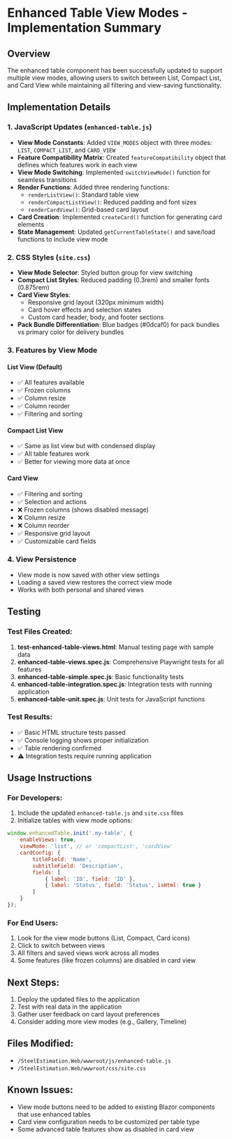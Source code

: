 # Enhanced Table View Modes - Implementation Summary

## Overview
The enhanced table component has been successfully updated to support multiple view modes, allowing users to switch between List, Compact List, and Card View while maintaining all filtering and view-saving functionality.

## Implementation Details

### 1. JavaScript Updates (`enhanced-table.js`)
- **View Mode Constants**: Added `VIEW_MODES` object with three modes: `LIST`, `COMPACT_LIST`, and `CARD_VIEW`
- **Feature Compatibility Matrix**: Created `featureCompatibility` object that defines which features work in each view
- **View Mode Switching**: Implemented `switchViewMode()` function for seamless transitions
- **Render Functions**: Added three rendering functions:
  - `renderListView()`: Standard table view
  - `renderCompactListView()`: Reduced padding and font sizes
  - `renderCardView()`: Grid-based card layout
- **Card Creation**: Implemented `createCard()` function for generating card elements
- **State Management**: Updated `getCurrentTableState()` and save/load functions to include view mode

### 2. CSS Styles (`site.css`)
- **View Mode Selector**: Styled button group for view switching
- **Compact List Styles**: Reduced padding (0.3rem) and smaller fonts (0.875rem)
- **Card View Styles**: 
  - Responsive grid layout (320px minimum width)
  - Card hover effects and selection states
  - Custom card header, body, and footer sections
- **Pack Bundle Differentiation**: Blue badges (#0dcaf0) for pack bundles vs primary color for delivery bundles

### 3. Features by View Mode

#### List View (Default)
- ✅ All features available
- ✅ Frozen columns
- ✅ Column resize
- ✅ Column reorder
- ✅ Filtering and sorting

#### Compact List View
- ✅ Same as list view but with condensed display
- ✅ All table features work
- ✅ Better for viewing more data at once

#### Card View
- ✅ Filtering and sorting
- ✅ Selection and actions
- ❌ Frozen columns (shows disabled message)
- ❌ Column resize
- ❌ Column reorder
- ✅ Responsive grid layout
- ✅ Customizable card fields

### 4. View Persistence
- View mode is now saved with other view settings
- Loading a saved view restores the correct view mode
- Works with both personal and shared views

## Testing

### Test Files Created:
1. **test-enhanced-table-views.html**: Manual testing page with sample data
2. **enhanced-table-views.spec.js**: Comprehensive Playwright tests for all features
3. **enhanced-table-simple.spec.js**: Basic functionality tests
4. **enhanced-table-integration.spec.js**: Integration tests with running application
5. **enhanced-table-unit.spec.js**: Unit tests for JavaScript functions

### Test Results:
- ✅ Basic HTML structure tests passed
- ✅ Console logging shows proper initialization
- ✅ Table rendering confirmed
- ⚠️ Integration tests require running application

## Usage Instructions

### For Developers:
1. Include the updated `enhanced-table.js` and `site.css` files
2. Initialize tables with view mode options:
```javascript
window.enhancedTable.init('.my-table', {
    enableViews: true,
    viewMode: 'list', // or 'compactList', 'cardView'
    cardConfig: {
        titleField: 'Name',
        subtitleField: 'Description',
        fields: [
            { label: 'ID', field: 'ID' },
            { label: 'Status', field: 'Status', isHtml: true }
        ]
    }
});
```

### For End Users:
1. Look for the view mode buttons (List, Compact, Card icons)
2. Click to switch between views
3. All filters and saved views work across all modes
4. Some features (like frozen columns) are disabled in card view

## Next Steps:
1. Deploy the updated files to the application
2. Test with real data in the application
3. Gather user feedback on card layout preferences
4. Consider adding more view modes (e.g., Gallery, Timeline)

## Files Modified:
- `/SteelEstimation.Web/wwwroot/js/enhanced-table.js`
- `/SteelEstimation.Web/wwwroot/css/site.css`

## Known Issues:
- View mode buttons need to be added to existing Blazor components that use enhanced tables
- Card view configuration needs to be customized per table type
- Some advanced table features show as disabled in card view